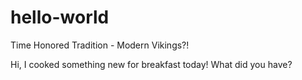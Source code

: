 # hello-world
Time Honored Tradition - Modern Vikings?! 

Hi, I cooked something new for breakfast today!
What did you have?

